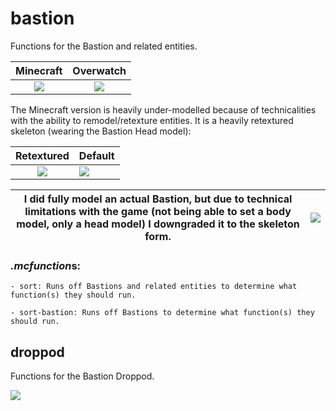 # bastion
Functions for the Bastion and related entities.

Minecraft   |   Overwatch
:----------:|:-----------:
![](https://i.gyazo.com/3c5f4985b7a4df02fec877d39424bdf2.png)   |   ![](https://img00.deviantart.net/85b5/i/2015/274/1/4/bastion___overwatch___close_look_at_model_by_plank_69-d9bm2g3.png)

The Minecraft version is heavily under-modelled because of technicalities with the ability to remodel/retexture entities.  It is a heavily retextured skeleton (wearing the Bastion Head model):

Retextured  |   Default
:----------:|:-----------|
![](https://i.imgur.com/xloSy9W.png)  |   ![](https://i.imgur.com/6GWBzYT.png)

I did fully model an actual Bastion, but due to technical limitations with the game (not being able to set a body model, only a head model) I downgraded it to the skeleton form. | ![](https://i.imgur.com/fu44t0R.png)
:---:|:---:

### *.mcfunction*s:
    - sort: Runs off Bastions and related entities to determine what function(s) they should run.
    
    - sort-bastion: Runs off Bastions to determine what function(s) they should run.
    
## droppod
Functions for the Bastion Droppod.

![](https://media.giphy.com/media/l3mZg2E5ftFj9bWmI/giphy.gif)
